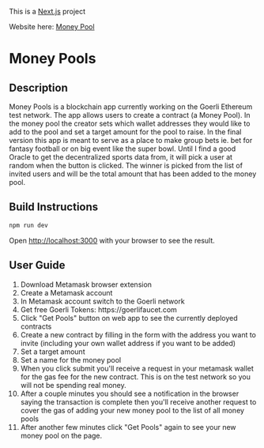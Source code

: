 This is a [Next.js](https://nextjs.org/) project

Website here: [Money Pool](https://money.jordanstoneportfolio.com)

# Money Pools

<h2>Description</h2>

Money Pools is a blockchain app currently working on the Goerli Ethereum test network. The app allows users to create a contract (a Money Pool). In the money pool the creator sets which wallet addresses they would like to add to the pool and set a target amount for the pool to raise. In the final version this app is meant to serve as a place to make group bets ie. bet for fantasy football or on big event like the super bowl. Until I find a good Oracle to get the decentralized sports data from, it will pick a user at random when the button is clicked. The winner is picked from the list of invited users and will be the total amount that has been added to the money pool.


<h2>Build Instructions</h2>

```bash
npm run dev
```

Open [http://localhost:3000](http://localhost:3000) with your browser to see the result.
<h2>User Guide</h2>
<ol>
<li>Download Metamask browser extension</li>
<li>Create a Metamask account</li>
<li>In Metamask account switch to the Goerli network</li>
<li>Get free Goerli Tokens: <a>https://goerlifaucet.com</a> </li> 
<li>Click "Get Pools" button on web app to see the currently deployed contracts</li>
<li>Create a new contract by filling in the form with the address you want to invite (including your own wallet address if you want to be added)</li>
<li>Set a target amount</li>
<li>Set a name for the money pool</li>
<li>When you click submit you'll receive a request in your metamask wallet for the gas fee for the new contract. This is on the test network so you will not be spending real money. </li>
<li>After a couple minutes you should see a notification in the browser saying the transaction is complete then you'll receive another request to cover the gas of adding your new money pool to the list of all money pools </li>
<li>After another few minutes click "Get Pools" again to see your new money pool on the page. </li>
</ol>
